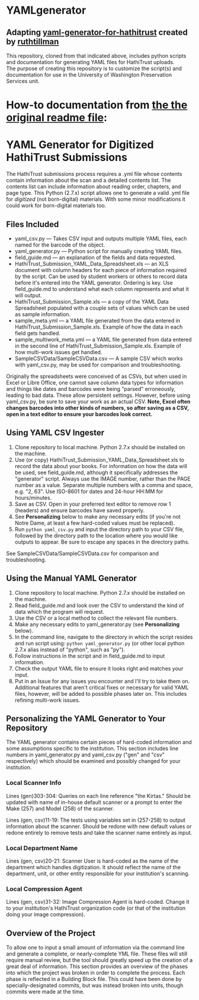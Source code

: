 # YAMLgenerator
## Adapting [yaml-generator-for-hathitrust](https://github.com/ruthtillman/yaml-generator-for-hathitrust) created by [ruthtillman](https://github.com/ruthtillman)
This repository, cloned from that indicated above, includes python scripts and documentation for generating YAML files for HathiTrust uploads.  
The purpose of creating this repository is to customize the script(s) and documentation for use in the University of Washington Preservation Services unit.

# How-to documentation from [the the original readme file](https://github.com/ruthtillman/yaml-generator-for-hathitrust/blob/master/README.md):

# YAML Generator for Digitized HathiTrust Submissions

The HathiTrust submissions process requires a .yml file whose contents contain information about the scan and a detailed contents list. The contents list can include information about reading order, chapters, and page type. This Python (2.7.x) script allows one to generate a valid .yml file for *digitized* (not born-digital) materials. With some minor modifications it could work for born-digital materials too.

## Files Included

- yaml_csv.py &mdash; Takes CSV input and outputs multiple YAML files, each named for the barcode of the object.
- yaml_generator.py &mdash; Python script for manually creating YAML files.
- field_guide.md &mdash; an explanation of the fields and data requested.
- HathiTrust_Submission_YAML_Data_Spreadsheet.xls &mdash; an XLS document with column headers for each piece of information required by the script. Can be used by student workers or others to record data before it's entered into the YAML generator. Ordering is key. Use field_guide.md to understand what each column represents and what it will output.
- HathiTrust_Submission_Sample.xls &mdash; a copy of the YAML Data Spreadsheet populated with a couple sets of values which can be used as sample information.
- sample_meta.yml &mdash; a YAML file generated from the data entered in HathiTrust_Submission_Sample.xls. Example of how the data in each field gets handled.
- sample_multiwork_meta.yml &mdash; a YAML file generated from data entered in the second line of HathiTrust_Submission_Sample.xls. Example of how multi-work issues get handled.
- SampleCSVData/SampleCSVData.csv &mdash; A sample CSV which works with yaml_csv.py, may be used for comparison and troubleshooting.

Originally the spreadsheets were conceived of as CSVs, but when used in Excel or Libre Office, one cannot save column data types for information and things like dates and barcodes were being "parsed" erroneously, leading to bad data. These allow persistent settings. However, before using yaml_csv.py, be sure to save your work as an actual CSV. **Note, Excel often changes barcodes into other kinds of numbers, so after saving as a CSV, open in a text editor to ensure your barcodes look correct.**

## Using YAML CSV Ingester

1. Clone repository to local machine. Python 2.7.x should be installed on the machine.
2. Use (or copy) HathiTrust_Submission_YAML_Data_Spreadsheet.xls to record the data about your books. For information on how the data will be used, see field_guide.md, although it specifically addresses the "generator" script. Always use the IMAGE number, rather than the PAGE number as a value. Separate multiple numbers with a comma and space, e.g. "2, 63". Use ISO-8601 for dates and 24-hour HH:MM for hours/minutes.
3. Save as CSV. Open in your preferred text editor to remove row 1 (headers) and ensure barcodes have saved properly.
4. See **Personalizing** below to make any necessary edits (if you're not Notre Dame, at least a few hard-coded values must be replaced).
4. Run `python yaml_csv.py` and input the directory path to your CSV file, followed by the directory path to the location where you would like outputs to appear. Be sure to escape any spaces in the directory paths.

See SampleCSVData/SampleCSVData.csv for comparison and troubleshooting.

## Using the Manual YAML Generator

1. Clone repository to local machine. Python 2.7.x should be installed on the machine.
2. Read field_guide.md and look over the CSV to understand the kind of data which the program will request.
3. Use the CSV or a local method to collect the relevant file numbers.
4. Make any necessary edits to yaml_generator.py (see **Personalizing** below).
5. In the command line, navigate to the directory in which the script resides and run script using: `python yaml_generator.py` (or other local python 2.7.x alias instead of "python", such as "py").
6. Follow instructions in the script and in field_guide.md to input information.
7. Check the output YAML file to ensure it looks right and matches your input.
8. Put in an Issue for any issues you encounter and I'll try to take them on. Additional features that aren't critical fixes or necessary for valid YAML files, however, will be added to possible phases later on. This includes refining multi-work issues.

## Personalizing the YAML Generator to Your Repository

The YAML generator contains certain pieces of hard-coded information and some assumptions specific to the institution. This section includes line numbers in yaml_generator.py and yaml_csv.py ("gen" and "csv" respectively) which should be examined and possibly changed for your institution.

### Local Scanner Info

Lines (gen)303-304: Queries on each line reference "the Kirtas." Should be updated with name of in-house default scanner or a prompt to enter the Make (257) and Model (258) of the scanner.

Lines (gen, csv)11-19: The tests using variables set in (257-258) to output information about the scanner. Should be redone with new default values or redone entirely to remove tests and take the scanner name entirely as input.

### Local Department Name

Lines (gen, csv)20-21: Scanner User is hard-coded as the name of the department which handles digitization. It should reflect the name of the department, unit, or other entity responsible for your institution's scanning.

### Local Compression Agent

Lines (gen, csv)31-32: Image Compression Agent is hard-coded. Change it to your institution's HathiTrust organization code (or that of the institution doing your image compression).

## Overview of the Project

To allow one to input a small amount of information via the command line and generate a complete, or nearly-complete YML file. These files will still require manual review, but the tool should greatly speed up the creation of a great deal of information. This section provides an overview of the phases into which the project was broken in order to complete the process. Each phase is reflected in a Building Block file. This could have been done by specially-designated commits, but was instead broken into units, though commits were made at the time.

